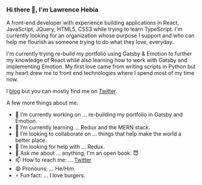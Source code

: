 ### Hi there 👋, I'm Lawrence Hebia

A front-end developer with experience building applications in React, JavaScript, JQuery, HTML5, CSS3 while trying to learn TypeScript. I'm currently looking for an organization whose purpose I support and who can help me flourish as someone trying to do what they love, everyday.

I'm currently trying re-build my portfolio using Gatsby & Emotion to further my knowledge of React while also learning how to work with Gatsby and implementing Emotion. My first love came from writing scripts in Python but my heart drew me to front end technologies where I spend most of my time now. 

I [blog](https://sevenrules.ca) but you can mostly find me on [Twitter](https://twitter.com/lhebia).

A few more things about me:

- 🔭 I’m currently working on ... re-building my portfolio in Gatsby and Emotion.
- 🌱 I’m currently learning ... Redux and the MERN stack.
- 👯 I’m looking to collaborate on ... things that help make the world a better place.
- 🤔 I’m looking for help with ... Redux.
- 💬 Ask me about ... anything, I'm an open book. 😇
- 📫 How to reach me: ... [Twitter](https://twitter.com/lhebia)
- 😄 Pronouns: ... He/Him.
- ⚡ Fun fact: ... I love burgers. 

